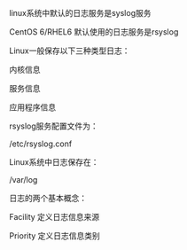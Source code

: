 linux系统中默认的日志服务是syslog服务

CentOS 6/RHEL6 默认使用的日志服务是rsyslog

Linux一般保存以下三种类型日志：

内核信息

服务信息

应用程序信息

rsyslog服务配置文件为：

/etc/rsyslog.conf

Linux系统中日志保存在：

/var/log

日志的两个基本概念：

Facility  定义日志信息来源

Priority  定义日志信息类别
